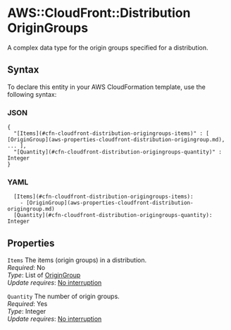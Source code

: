 # AWS::CloudFront::Distribution OriginGroups<a name="aws-properties-cloudfront-distribution-origingroups"></a>

A complex data type for the origin groups specified for a distribution\.

## Syntax<a name="aws-properties-cloudfront-distribution-origingroups-syntax"></a>

To declare this entity in your AWS CloudFormation template, use the following syntax:

### JSON<a name="aws-properties-cloudfront-distribution-origingroups-syntax.json"></a>

```
{
  "[Items](#cfn-cloudfront-distribution-origingroups-items)" : [ [OriginGroup](aws-properties-cloudfront-distribution-origingroup.md), ... ],
  "[Quantity](#cfn-cloudfront-distribution-origingroups-quantity)" : Integer
}
```

### YAML<a name="aws-properties-cloudfront-distribution-origingroups-syntax.yaml"></a>

```
  [Items](#cfn-cloudfront-distribution-origingroups-items): 
    - [OriginGroup](aws-properties-cloudfront-distribution-origingroup.md)
  [Quantity](#cfn-cloudfront-distribution-origingroups-quantity): Integer
```

## Properties<a name="aws-properties-cloudfront-distribution-origingroups-properties"></a>

`Items`  <a name="cfn-cloudfront-distribution-origingroups-items"></a>
The items \(origin groups\) in a distribution\.  
*Required*: No  
*Type*: List of [OriginGroup](aws-properties-cloudfront-distribution-origingroup.md)  
*Update requires*: [No interruption](https://docs.aws.amazon.com/AWSCloudFormation/latest/UserGuide/using-cfn-updating-stacks-update-behaviors.html#update-no-interrupt)

`Quantity`  <a name="cfn-cloudfront-distribution-origingroups-quantity"></a>
The number of origin groups\.  
*Required*: Yes  
*Type*: Integer  
*Update requires*: [No interruption](https://docs.aws.amazon.com/AWSCloudFormation/latest/UserGuide/using-cfn-updating-stacks-update-behaviors.html#update-no-interrupt)